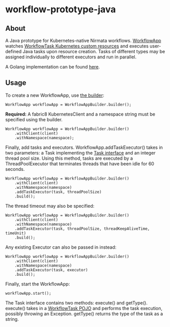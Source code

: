 # workflow-prototype-java #

## About ##

A Java prototype for Kubernetes-native Nirmata workflows. [WorkflowApp](src/main/com/nirmata/workflow/WorkflowApp.java) watches [WorkflowTask Kubernetes custom resources](src/main/java/com/nirmata/workflow/crd/workflowtask-crd.yaml) and executes user-defined Java tasks upon resource creation. Tasks of different types may be assigned individually to different executors and run in parallel.

A Golang implementation can be found [here](https://github.com/jacob-yim/workflow-prototype). 

## Usage ##

To create a new WorkflowApp, use [the builder](src/main/com/nirmata/workflow/WorkflowAppBuilder.java):

    WorkflowApp workflowApp = WorkflowAppBuilder.builder();

**Required:** A fabric8 KubernetesClient and a namespace string must be specified using the builder.

    WorkflowApp workflowApp = WorkflowAppBuilder.builder()
        .withClient(client)
        .withNamespace(namespace);

Finally, add tasks and executors. WorkflowApp.addTaskExecutor() takes in two parameters: a Task implementing the [Task interface](src/main/com/nirmata/workflow/Task.java) and an integer thread pool size. Using this method, tasks are executed by a ThreadPoolExecutor that terminates threads that have been idle for 60 seconds.

    WorkflowApp workflowApp = WorkflowAppBuilder.builder()
        .withClient(client)
        .withNamespace(namespace)
        .addTaskExecutor(task, threadPoolSize)
        .build();

The thread timeout may also be specified:

    WorkflowApp workflowApp = WorkflowAppBuilder.builder()
        .withClient(client)
        .withNamespace(namespace)
        .addTaskExecutor(task, threadPoolSize, threadKeepAliveTime, timeUnit)
        .build();

Any existing Executor can also be passed in instead:

    WorkflowApp workflowApp = WorkflowAppBuilder.builder()
        .withClient(client)
        .withNamespace(namespace)
        .addTaskExecutor(task, executor)
        .build();

Finally, start the WorkflowApp:

    workflowApp.start();

The Task interface contains two methods: execute() and getType(). execute() takes in a [WorkflowTask POJO](src/main/java/com/nirmata/workflow/crd/WorkflowTask.java) and performs the task execution, possibly throwing an Exception. getType() returns the type of the task as a string.